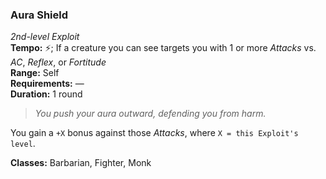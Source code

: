 ### Aura Shield
*2nd-level Exploit*  
**Tempo:** ⚡️; If a creature you can see targets you with 1 or more *Attacks* vs. *AC*, *Reflex*, or *Fortitude*  
**Range:** Self  
**Requirements:** —  
**Duration:** 1 round  

> *You push your aura outward, defending you from harm.*

You gain a `+X` bonus against those *Attacks*, where `X = this Exploit's level`.

**Classes:** Barbarian, Fighter, Monk
